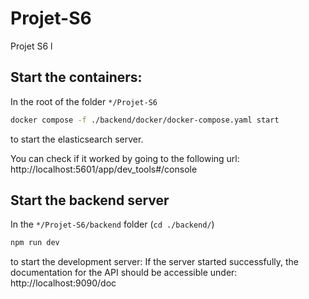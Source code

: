 # Projet-S6

Projet S6 l

## Start the containers:

In the root of the folder `*/Projet-S6`

```sh
docker compose -f ./backend/docker/docker-compose.yaml start
```

to start the elasticsearch server.

You can check if it worked by going to the following url: http://localhost:5601/app/dev_tools#/console

## Start the backend server

In the `*/Projet-S6/backend` folder (`cd ./backend/`)

```sh
npm run dev
```

to start the development server: If the server started successfully, the documentation for the API should be accessible under: http://localhost:9090/doc
